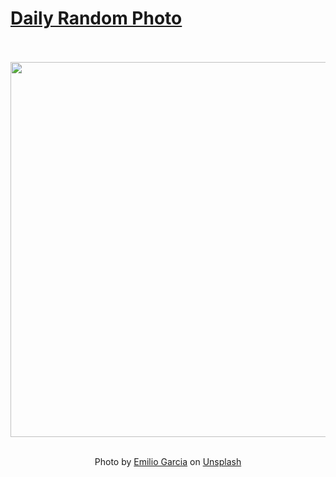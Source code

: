# [Daily Random Photo](https://www.dailyrandomphoto.com/)

<div align="center">
  <br>
  <br>
  <a href="https://www.dailyrandomphoto.com/p/2024/2024-12-20/"><img src="https://images.unsplash.com/photo-1733826996743-b21ac2ddbaee?crop=entropy&cs=tinysrgb&fit=max&fm=jpg&ixid=M3w3NzUwOHwwfDF8cmFuZG9tfHx8fHx8fHx8MTczNDY1NTIxMXw&ixlib=rb-4.0.3&q=80&w=1080" width="600px"></a>
  <br>
  <br>
  <p class="has-text-grey">Photo by <a href="https://unsplash.com/@piensaenpixel?utm_source=Daily%20Random%20Photo&amp;utm_medium=referral" target="_blank" rel="noopener noreferrer">Emilio Garcia</a> on <a href="https://unsplash.com/photos/a-tree-in-a-field-with-a-circle-in-the-sky-VfeXGzHqA2I?utm_source=Daily%20Random%20Photo&amp;utm_medium=referral" target="_blank" rel="noopener noreferrer">Unsplash</a></p>
</div>
